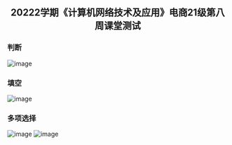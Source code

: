 <h2 align=center>20222学期《计算机网络技术及应用》电商21级第八周课堂测试</h2>

### 判断
![image](https://github.com/ooyq/cuit-course/assets/120553430/8fe1c8d1-da88-49f6-9f07-20ddf0f595fc)

### 填空
![image](https://github.com/ooyq/cuit-course/assets/120553430/75784525-d9bf-4b07-b55a-acfa158e9b56)

### 多项选择
![image](https://github.com/ooyq/cuit-course/assets/120553430/83336724-ceaf-4ed1-ab83-3583f480466c)
![image](https://github.com/ooyq/cuit-course/assets/120553430/69c0d315-4c5d-4f48-9e07-85ae35947eab)

